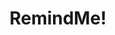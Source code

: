 ---
title: "RemindMe!"
description: "Set alarms for a specific date in the future (alarm, not a reminder!)"
link: "https://github.com/VishnuSanal/RemindMe"
tags: ["android", "kotlin"]
---
